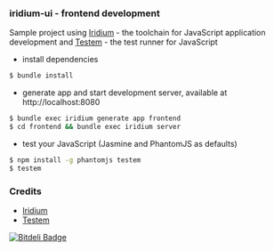 ### iridium-ui - frontend development

Sample project using [Iridium](https://github.com/radiumsoftware/iridium) - the toolchain for JavaScript application development and [Testem](https://github.com/airportyh/testem) - the test runner for JavaScript

 - install dependencies

```bash
$ bundle install
```
 - generate app and start development server, available at http://localhost:8080

```bash
$ bundle exec iridium generate app frontend
$ cd frontend && bundle exec iridium server
```

 - test your JavaScript (Jasmine and PhantomJS as defaults)

```bash
$ npm install -g phantomjs testem 
$ testem
```

### Credits

* [Iridium](https://github.com/radiumsoftware/iridium)
* [Testem](https://github.com/airportyh/testem)


[![Bitdeli Badge](https://d2weczhvl823v0.cloudfront.net/gdumitrescu/iridium-ui/trend.png)](https://bitdeli.com/free "Bitdeli Badge")

